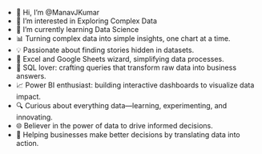 - 👋 Hi, I’m @ManavJKumar
- 👀 I’m interested in Exploring Complex Data
- 🌱 I’m currently learning Data Science
- 📊 Turning complex data into simple insights, one chart at a time.
- 💡 Passionate about finding stories hidden in datasets.
- 🚀 Excel and Google Sheets wizard, simplifying data processes.
- 🧠 SQL lover: crafting queries that transform raw data into business answers.
- 📈 Power BI enthusiast: building interactive dashboards to visualize data impact.
- 🔍 Curious about everything data—learning, experimenting, and innovating.
- 🌐 Believer in the power of data to drive informed decisions.
- 💼 Helping businesses make better decisions by translating data into action.
  

<!---
ManavJKumar/ManavJKumar is a ✨ special ✨ repository because its `README.md` (this file) appears on your GitHub profile.
You can click the Preview link to take a look at your changes.
--->
